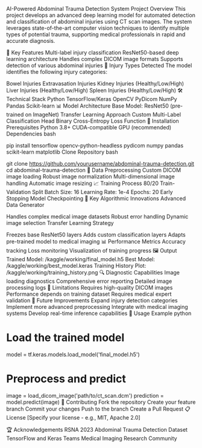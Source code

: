 AI-Powered Abdominal Trauma Detection System
Project Overview
This project develops an advanced deep learning model for automated detection and classification of abdominal injuries using CT scan images. The system leverages state-of-the-art computer vision techniques to identify multiple types of potential trauma, supporting medical professionals in rapid and accurate diagnosis.

🏥 Key Features
Multi-label injury classification
ResNet50-based deep learning architecture
Handles complex DICOM image formats
Supports detection of various abdominal injuries
🔬 Injury Types Detected
The model identifies the following injury categories:

Bowel Injuries
Extravasation Injuries
Kidney Injuries (Healthy/Low/High)
Liver Injuries (Healthy/Low/High)
Spleen Injuries (Healthy/Low/High)
🛠 Technical Stack
Python
TensorFlow/Keras
OpenCV
PyDicom
NumPy
Pandas
Scikit-learn
📊 Model Architecture
Base Model: ResNet50 (pre-trained on ImageNet)
Transfer Learning Approach
Custom Multi-Label Classification Head
Binary Cross-Entropy Loss Function
🚀 Installation
Prerequisites
Python 3.8+
CUDA-compatible GPU (recommended)
Dependencies
bash


pip install tensorflow opencv-python-headless pydicom numpy pandas scikit-learn matplotlib
Clone Repository
bash


git clone https://github.com/yourusername/abdominal-trauma-detection.git
cd abdominal-trauma-detection
🔧 Data Preprocessing
Custom DICOM image loading
Robust image normalization
Multi-dimensional image handling
Automatic image resizing
📈 Training Process
80/20 Train-Validation Split
Batch Size: 16
Learning Rate: 1e-4
Epochs: 20
Early Stopping
Model Checkpointing
🧠 Key Algorithmic Innovations
Advanced Data Generator

Handles complex medical image datasets
Robust error handling
Dynamic image selection
Transfer Learning Strategy

Freezes base ResNet50 layers
Adds custom classification layers
Adapts pre-trained model to medical imaging
📊 Performance Metrics
Accuracy tracking
Loss monitoring
Visualization of training progress
🖼️ Output
Trained Model: /kaggle/working/final_model.h5
Best Model: /kaggle/working/best_model.keras
Training History Plot: /kaggle/working/training_history.png
🔍 Diagnostic Capabilities
Image loading diagnostics
Comprehensive error reporting
Detailed image processing logs
🚧 Limitations
Requires high-quality DICOM images
Performance depends on training dataset
Requires medical expert validation
🔮 Future Improvements
Expand injury detection categories
Implement more advanced preprocessing
Integrate with medical imaging systems
Develop real-time inference capabilities
📝 Usage Example
python


# Load the trained model
model = tf.keras.models.load_model('final_model.h5')

# Preprocess and predict
image = load_dicom_image('path/to/ct_scan.dcm')
prediction = model.predict(image)
🤝 Contributing
Fork the repository
Create your feature branch
Commit your changes
Push to the branch
Create a Pull Request
📋 License
[Specify your license - e.g., MIT, Apache 2.0]

🏆 Acknowledgements
RSNA 2023 Abdominal Trauma Detection Dataset
TensorFlow and Keras Teams
Medical Imaging Research Community
